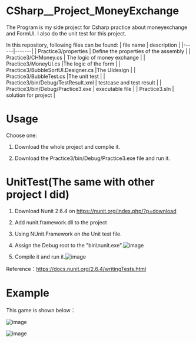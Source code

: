 # CSharp__Project_MoneyExchange
The Program is my side project for Csharp practice about moneyexchange and FormUI. 
I also do the unit test for this project.

In this repository, following files can be found:
| file name | description |
|------|-------|
| Practice3/properties  | Define the properties of the assembly |
| Practice3/CHMoney.cs  | The logic of money exchange |
| Practice3/MoneyUI.cs  |The logic of the form |
| Practice3/BubbleSortUI.Designer.cs |The UIdesign |
| Practice3/BubbleTest.cs  |The unit test |
| Practice3/bin/Debug/TestResult.xml | testcase and test result |
| Practice3/bin/Debug/Practice3.exe | executable file |
| Practice3.sln | solution for project |

# Usage
Choose one:

1. Download the whole project and complie it.

2. Download the Practice3/bin/Debug/Practice3.exe file and run it.

# UnitTest(The same with other project I did)

1. Download Nunit 2.6.4 on https://nunit.org/index.php/?p=download
2. Add nunit.framework.dll to the project
3. Using NUnit.Framework on the Unit test file.
4. Assign the Debug root to the  "bin\nunit.exe".![image](https://user-images.githubusercontent.com/34390301/165883172-260307c8-9ec2-4f49-92fe-78533f2b4368.png)

5. Compile it and run it.![image](https://user-images.githubusercontent.com/34390301/165883276-f109201a-8e9d-4e68-95af-eba4a3178aa1.png)


Reference：https://docs.nunit.org/2.6.4/writingTests.html

# Example

This game is shown below：

![image](https://user-images.githubusercontent.com/34390301/165882250-fe725d06-5087-4202-b52c-0b66e3f589c7.png)

![image](https://user-images.githubusercontent.com/34390301/165882277-1800ea69-731c-469b-85fb-4b699b6f18a2.png)

